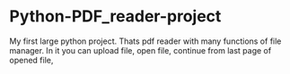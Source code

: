 # Python-PDF_reader-project
My first large python project. Thats pdf reader with many functions of file manager. In it you can upload file, open file, continue from last page of opened file, 
